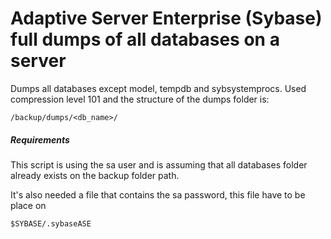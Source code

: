 # Adaptive Server Enterprise (Sybase) full dumps of all databases on a server
Dumps all databases except model, tempdb and sybsystemprocs. Used compression level 101 and the structure of the dumps folder is:

```
/backup/dumps/<db_name>/
```
##### Requirements

This script is using the sa user and is assuming that all databases folder already exists on the backup folder path.

It's also needed a file that contains the sa password, this file have to be place on

```
$SYBASE/.sybaseASE
```
